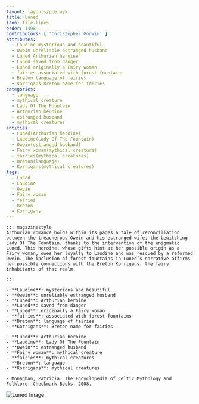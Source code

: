 ```yaml
---
layout: layouts/pce.njk
title: Luned
icon: file-lines
order: 1498
contributors: [ 'Christopher Godwin' ]
attributes:
  - Laudine mysterious and beautiful
  - Owein unreliable estranged husband
  - Luned Arthurian heroine
  - Luned saved from danger
  - Luned originally a Fairy woman
  - fairies associated with forest fountains
  - Breton language of fairies
  - Korrigans Breton name for fairies
categories:
  - language
  - mythical creature
  - Lady Of The Fountain
  - Arthurian heroine
  - estranged husband
  - mythical creatures
entities:
  - Luned(Arthurian heroine)
  - Laudine(Lady Of The Fountain)
  - Owein(estranged husband)
  - Fairy woman(mythical creature)
  - fairies(mythical creatures)
  - Breton(language)
  - Korrigans(mythical creatures)
tags:
  - Luned
  - Laudine
  - Owein
  - Fairy woman
  - fairies
  - Breton
  - Korrigans
---
```

``` tab [group1:Info]
::: magazinestyle
Arthurian romance holds within its pages a tale of reconciliation between the treacherous Owein and his estranged wife, the bewitching Lady Of The Fountain, thanks to the intervention of the enigmatic Luned. This heroine, whose gifts hint at her possible origin as a Fairy woman, owes her loyalty to Laudine and was rescued by a reformed Owein. The inclusion of forest fountains in Luned’s narrative affirms her possible connections with the Breton Korrigans, the fairy inhabitants of that realm.

:::
```
``` tab [group1:Attributes]
- **Laudine**: mysterious and beautiful
- **Owein**: unreliable estranged husband
- **Luned**: Arthurian heroine
- **Luned**: saved from danger
- **Luned**: originally a Fairy woman
- **fairies**: associated with forest fountains
- **Breton**: language of fairies
- **Korrigans**: Breton name for fairies
```
``` tab [group1:Entities]
- **Luned**: Arthurian heroine
- **Laudine**: Lady Of The Fountain
- **Owein**: estranged husband
- **Fairy woman**: mythical creature
- **fairies**: mythical creatures
- **Breton**: language
- **Korrigans**: mythical creatures
```
``` tab [group1:Sources]
- Monaghan, Patricia. The Encyclopedia of Celtic Mythology and Folklore. Checkmark Books, 2008.
```
![Luned Image](['https://upload.wikimedia.org/wikipedia/commons/8/8a/Iwein-laudine-ring.jpg'])
